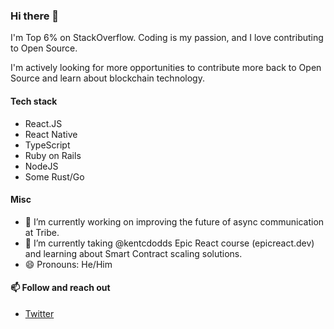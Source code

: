 ### Hi there 👋

I'm Top 6% on StackOverflow. Coding is my passion, and I love contributing to Open Source.

I'm actively looking for more opportunities to contribute more back to Open Source and learn about blockchain technology.

#### Tech stack
  - React.JS
  - React Native
  - TypeScript
  - Ruby on Rails
  - NodeJS
  - Some Rust/Go

#### Misc
- 🔭 I’m currently working on improving the future of async communication at Tribe.
- 🌱 I’m currently taking @kentcdodds Epic React course (epicreact.dev) and learning about Smart Contract scaling solutions.
- 😄 Pronouns: He/Him

#### 📫 Follow and reach out
- [Twitter](https://twitter.com/meyerkenny)

<!--
**kennym/kennym** is a ✨ _special_ ✨ repository because its `README.md` (this file) appears on your GitHub profile.

Here are some ideas to get you started:

- 🔭 I’m currently working on ...
- 🌱 I’m currently learning ...
- 👯 I’m looking to collaborate on ...
- 🤔 I’m looking for help with ...
- 💬 Ask me about ...
- 📫 How to reach me: ...
- 😄 Pronouns: ...
- ⚡ Fun fact: ...
-->
